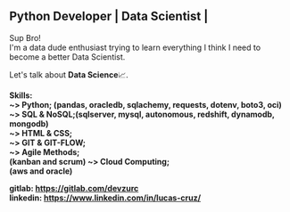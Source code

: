 ## Python Developer | Data Scientist | 

<p>
  Sup Bro!<br>
	I'm a data dude enthusiast trying to learn everything I think I need to become a better Data Scientist.
</p>
<p>
  Let's talk about <b>Data Science</b>📈.
</p>
<p>
  <b>Skills:</br>
    <b>~></b> Python; (pandas, oracledb, sqlachemy, requests, dotenv, boto3, oci)<br>
    <b>~></b> SQL  & NoSQL;(sqlserver, mysql, autonomous, redshift, dynamodb, mongodb)<br>
    <b>~></b> HTML & CSS;<br>
    <b>~></b> GIT  & GIT-FLOW;<br>
    <b>~></b> Agile Methods;<br> (kanban and scrum)
    <b>~></b> Cloud Computing;<br> (aws and oracle)
</p>


<b>gitlab: https://gitlab.com/devzurc</b><br>
<b>linkedin: https://www.linkedin.com/in/lucas-cruz/</b>

 
